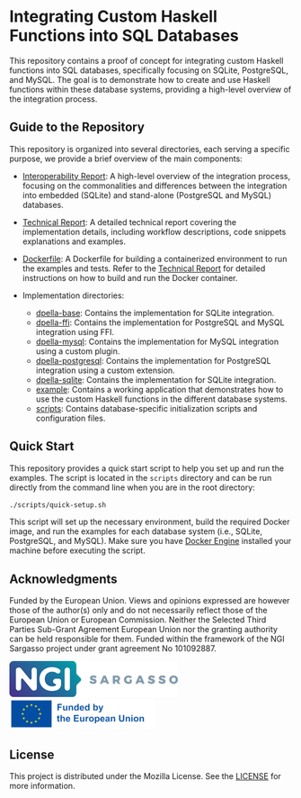 # Integrating Custom Haskell Functions into SQL Databases

This repository contains a proof of concept for integrating custom Haskell
functions into SQL databases, specifically focusing on SQLite, PostgreSQL, and
MySQL. The goal is to demonstrate how to create and use Haskell functions within
these database systems, providing a high-level overview of the integration
process.

## Guide to the Repository
This repository is organized into several directories, each serving a specific
purpose, we provide a brief overview of the main components:

- [Interoperability Report](doc/interoperability-report.md): A high-level
  overview of the integration process, focusing on the commonalities and
  differences between the integration into embedded (SQLite) and stand-alone
  (PostgreSQL and MySQL) databases.

- [Technical Report](doc/technical-report.md): A detailed technical report
  covering the implementation details, including workflow descriptions, code
  snippets explanations and examples.

- [Dockerfile](./Dockerfile): A Dockerfile for building a containerized
  environment to run the examples and tests. Refer to the [Technical
  Report](doc/technical-report.md) for detailed instructions on how to build and
  run the Docker container.

- Implementation directories:
  - [dpella-base](./dpella-base): Contains the implementation for SQLite
    integration.
  - [dpella-ffi](./dpella-ffi): Contains the implementation for PostgreSQL and
    MySQL integration using FFI.
  - [dpella-mysql](./dpella-mysql): Contains the implementation for MySQL
    integration using a custom plugin.
  - [dpella-postgresql](./dpella-postgresql): Contains the implementation for
    PostgreSQL integration using a custom extension.
  - [dpella-sqlite](./dpella-sqlite): Contains the implementation for SQLite
    integration.
  - [example](./example): Contains a working application that demonstrates how to
    use the custom Haskell functions in the different database systems.
  - [scripts](./scripts): Contains database-specific initialization scripts and
    configuration files.

## Quick Start

This repository provides a quick start script to help you set up and run the
examples. The script is located in the `scripts` directory and can be run
directly from the command line when you are in the root directory:

```bash
./scripts/quick-setup.sh
```

This script will set up the necessary environment, build the required Docker
image, and run the examples for each database system (i.e., SQLite, PostgreSQL,
and MySQL). Make sure you have [Docker Engine](https://docs.docker.com/engine/)
installed your machine before executing the script.

## Acknowledgments

Funded by the European Union. Views and opinions expressed are however those of
the author(s) only and do not necessarily reflect those of the European Union or
European Commission. Neither the Selected Third Parties Sub-Grant Agreement
European Union nor the granting authority can be held responsible for them.
Funded within the framework of the NGI Sargasso project under grant agreement No
101092887.

![NGI Sargasso](./doc/fig/logo-ngi-sargasso.png)
![European Union](./doc/fig/logo-eu.png)

## License
This project is distributed under the Mozilla License. See the
[LICENSE](LICENSE) for more information.
